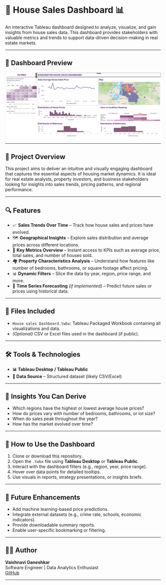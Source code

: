 # 🏡 House Sales Dashboard 📊

An interactive Tableau dashboard designed to analyze, visualize, and gain insights from house sales data. This dashboard provides stakeholders with valuable metrics and trends to support data-driven decision-making in real estate markets.

---

## 📸 Dashboard Preview

![House Sales Dashboard](https://github.com/vaishnavi-Github20/House-Sales-Dashboard/blob/main/house-sales-dashboard.png)

---

## 📁 Project Overview

This project aims to deliver an intuitive and visually engaging dashboard that captures the essential aspects of housing market dynamics. It is ideal for real estate analysts, property investors, and business stakeholders looking for insights into sales trends, pricing patterns, and regional performance.

---

## 🔍 Features

- 📈 **Sales Trends Over Time** – Track how house sales and prices have evolved.
- 🗺️ **Geographical Insights** – Explore sales distribution and average prices across different locations.
- 🧮 **Key Metrics Overview** – Instant access to KPIs such as average price, total sales, and number of houses sold.
- 🏘️ **Property Characteristics Analysis** – Understand how features like number of bedrooms, bathrooms, or square footage affect pricing.
- 📊 **Dynamic Filters** – Slice the data by year, region, price range, and more.
- 📅 **Time Series Forecasting** *(if implemented)* – Predict future sales or prices using historical data.

---

## 📂 Files Included

- `House sales Dashboard.twbx`: Tableau Packaged Workbook containing all visualizations and data.
- *(Optional)* CSV or Excel files used in the dashboard (if public).

---

## 🛠️ Tools & Technologies

- **📊 Tableau Desktop / Tableau Public**
- **📁 Data Source** – Structured dataset (likely CSV/Excel)

---

## 🧠 Insights You Can Derive

- Which regions have the highest or lowest average house prices?
- How do prices vary with number of bedrooms, bathrooms, or lot size?
- When do sales peak throughout the year?
- How has the market evolved over time?

---

## 🚀 How to Use the Dashboard

1. Clone or download this repository.
2. Open the `.twbx` file using **Tableau Desktop** or **Tableau Public**.
3. Interact with the dashboard filters (e.g., region, year, price range).
4. Hover over data points for detailed tooltips.
5. Use visuals in reports, strategy presentations, or insights briefs.

---

## 🔮 Future Enhancements

- Add machine learning-based price predictions.
- Integrate external datasets (e.g., crime rate, schools, economic indicators).
- Provide downloadable summary reports.
- Enable user-specific bookmarking or filtering.

---

## 🙋‍♀️ Author

**Vaishnavi Ganeshkar**  
Software Engineer | Data Analytics Enthusiast  
[GitHub](https://github.com/vaishnavi-Github20)

---

